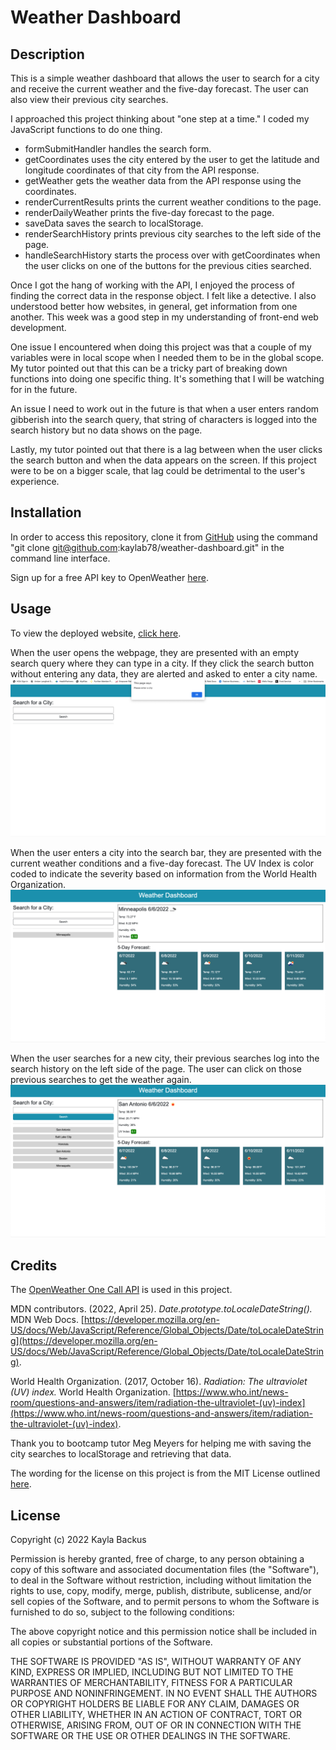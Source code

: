 # Weather Dashboard

## Description
This is a simple weather dashboard that allows the user to search for a city and receive the current weather and the five-day forecast. The user can also view their previous city searches.

I approached this project thinking about "one step at a time." I coded my JavaScript functions to do one thing. 
- formSubmitHandler handles the search form. 
- getCoordinates uses the city entered by the user to get the latitude and longitude coordinates of that city from the API response. 
- getWeather gets the weather data from the API response using the coordinates. 
- renderCurrentResults prints the current weather conditions to the page. 
- renderDailyWeather prints the five-day forecast to the page.
- saveData saves the search to localStorage.
- renderSearchHistory prints previous city searches to the left side of the page.
- handleSearchHistory starts the process over with getCoordinates when the user clicks on one of the buttons for the previous cities searched.

Once I got the hang of working with the API, I enjoyed the process of finding the correct data in the response object. I felt like a detective. I also understood better how websites, in general, get information from one another. This week was a good step in my understanding of front-end web development.

One issue I encountered when doing this project was that a couple of my variables were in local scope when I needed them to be in the global scope. My tutor pointed out that this can be a tricky part of breaking down functions into doing one specific thing. It's something that I will be watching for in the future. 

An issue I need to work out in the future is that when a user enters random gibberish into the search query, that string of characters is logged into the search history but no data shows on the page.

Lastly, my tutor pointed out that there is a lag between when the user clicks the search button and when the data appears on the screen. If this project were to be on a bigger scale, that lag could be detrimental to the user's experience. 

## Installation
In order to access this repository, clone it from [GitHub](https://github.com/kaylab78/weather-dashboard) using the command "git clone git@github.com:kaylab78/weather-dashboard.git" in the command line interface.

Sign up for a free API key to OpenWeather [here](https://openweathermap.org/price).

## Usage
To view the deployed website, [click here](https://kaylab78.github.io/weather-dashboard/).

When the user opens the webpage, they are presented with an empty search query where they can type in a city. If they click the search button without entering any data, they are alerted and asked to enter a city name.
![The weather dashboard shows a window alert asking the user to enter a city.](assets/images/screenshot-1.png)

When the user enters a city into the search bar, they are presented with the current weather conditions and a five-day forecast. The UV Index is color coded to indicate the severity based on information from the World Health Organization.
![The weather dashboard shows the weather for Minneapolis on the date 6/6/2022. Temperature is 73.27°F. Wind speed is 9.22 miles per hour. Humidity is 42%. UV index is 0.16. The five-day forecast has the weather for each day in individual boxes below the current weather conditions.](assets/images/screenshot-2.png)

When the user searches for a new city, their previous searches log into the search history on the left side of the page. The user can click on those previous searches to get the weather again.
![The screen shows the weather for San Antonio on 6/6/2022. On the left side of the page are gray buttons that say "San Antonio, Salt Lake City, Honolulu, San Antonio, Boston, Minneapolis."](assets/images/screenshot-3.png)

## Credits
The [OpenWeather One Call API](https://openweathermap.org/api/one-call-api) is used in this project.

MDN contributors. (2022, April 25). *Date.prototype.toLocaleDateString().* MDN Web Docs. [https://developer.mozilla.org/en-US/docs/Web/JavaScript/Reference/Global_Objects/Date/toLocaleDateString](https://developer.mozilla.org/en-US/docs/Web/JavaScript/Reference/Global_Objects/Date/toLocaleDateString).

World Health Organization. (2017, October 16). *Radiation: The ultraviolet (UV) index.* World Health Organization. [https://www.who.int/news-room/questions-and-answers/item/radiation-the-ultraviolet-(uv)-index](https://www.who.int/news-room/questions-and-answers/item/radiation-the-ultraviolet-(uv)-index).

Thank you to bootcamp tutor Meg Meyers for helping me with saving the city searches to localStorage and retrieving that data.

The wording for the license on this project is from the MIT License outlined [here](https://choosealicense.com/licenses/mit/).

## License
Copyright (c) 2022 Kayla Backus

Permission is hereby granted, free of charge, to any person obtaining a copy of this software and associated documentation files (the "Software"), to deal in the Software without restriction, including without limitation the rights to use, copy, modify, merge, publish, distribute, sublicense, and/or sell copies of the Software, and to permit persons to whom the Software is furnished to do so, subject to the following conditions:

The above copyright notice and this permission notice shall be included in all copies or substantial portions of the Software.

THE SOFTWARE IS PROVIDED "AS IS", WITHOUT WARRANTY OF ANY KIND, EXPRESS OR IMPLIED, INCLUDING BUT NOT LIMITED TO THE WARRANTIES OF MERCHANTABILITY, FITNESS FOR A PARTICULAR PURPOSE AND NONINFRINGEMENT. IN NO EVENT SHALL THE AUTHORS OR COPYRIGHT HOLDERS BE LIABLE FOR ANY CLAIM, DAMAGES OR OTHER LIABILITY, WHETHER IN AN ACTION OF CONTRACT, TORT OR OTHERWISE, ARISING FROM, OUT OF OR IN CONNECTION WITH THE SOFTWARE OR THE USE OR OTHER DEALINGS IN THE SOFTWARE.
